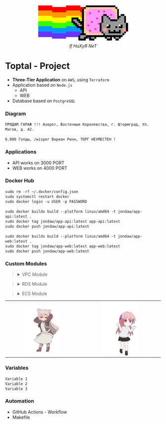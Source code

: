 <p align="center">
  <img src="Images/diagram.gif" alt="Diagram of Project">
  <br>
  <em>If HuXyЯ NeT</em>
</p>

# Toptal - Project

- **Three-Tier Application** on `AWS`, using `Terraform`
- Application based on `Node.js`
    - API
    - WEB
- Database based on `PostgreSQL`

### Diagram

``` MD
ПРОДАМ ГАРАЖ !!! Азерот, Восточные Королевства, г. Штормград, Ул. Магов, д. 42.

6.000 Голды, /wisper Вариан Ринн, ТОРГ НЕУМЕСТЕН !
```

### Applications

- API works on 3000 PORT
- WEB works on 4000 PORT

### Docker Hub

``` Shell
sudo rm -rf ~/.docker/config.json
sudo systemctl restart docker
sudo docker login -u USER -p PASSWORD

sudo docker buildx build --platform linux/amd64 -t jondaw/app-api:latest .
sudo docker tag jondaw/app-api:latest app-api:latest
sudo docker push jondaw/app-api:latest

sudo docker buildx build --platform linux/amd64 -t jondaw/app-web:latest .
sudo docker tag jondaw/app-web:latest app-web:latest
sudo docker push jondaw/app-web:latest
```

### Custom Modules

> <details>
> <summary>VPC Module</summary>
>
> - VPC
>    - Main Virtual Private Cloud for the infrastructure
> 
> - Subnets
>    - Public Subnet #1: For Web servers
>    - Public Subnet #2: For Application Load Balancer
>    - Private Subnet #3: For API servers
>    - Private Subnet #4: For Database servers
> 
> - Internet Gateway
>    - Allows communication between VPC and the internet
> 
> - NAT Gateway
>    - Enables private subnets to access internet while remaining private
> 
> - Route Tables
>    - Public: Routes traffic for public subnets
>    - Private: Routes traffic for private subnets
> 
> - Security Group
>    - Controls inbound and outbound traffic for VPC resources
>    - Allows HTTP (80), HTTPS (443), and SSH (22) inbound traffic
> 
> - Elastic IP
>    - Static public IP address for NAT Gateway
> 
> - Route Table Associations
>    - Links subnets with appropriate route tables
>
> </details>



> <details>
> <summary>RDS Module</summary>
>
> - **AWS DB Subnet Group**
>   - Created using private subnets for database isolation
> 
> - **AWS Security Group for Database**
>   - Allows PostgreSQL database access
>   - Ingress rule for port 3000
>   - Egress rule for all outbound traffic
> 
> - **AWS Secrets Manager**
>   - Stores database credentials securely
>   - Includes randomly generated username and password
> 
> - **AWS RDS (Relational Database Service)**
>   - PostgreSQL database instance
>   - Configured with:
>     - Subnet group for network placement
>     - Allocated storage
>     - Engine version
>     - Instance class
>     - Security group
>     - Parameter group
>
> </details>



> <details>
> <summary>ECS Module</summary>
>
>   - *1*
>   - *2*
>   - *3*
>
> </details>

<table>
  <tr>
    <td align="center" width="45%">
      <img src="Images/girl1.gif" alt="Girl 1" width="50%">
    </td>
    <td align="center" width="50%">
      <img src="Images/girl2.gif" alt="Girl 2" width="50%">
    </td>
  </tr>
</table>

### Variables

``` HCL
Variable 1
Variable 2
Variable 3
```

### Automation

- GitHub Actions - Workflow
- Makefile

